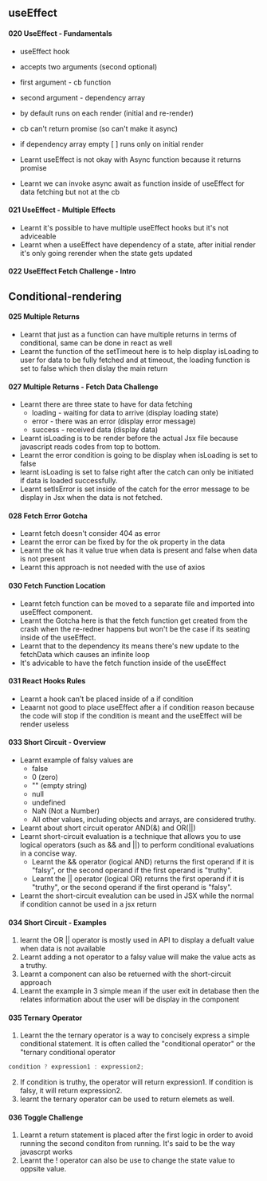 ## useEffect
#### 020 UseEffect - Fundamentals
- useEffect hook
- accepts two arguments (second optional)
- first argument - cb function
- second argument - dependency array
- by default runs on each render (initial and re-render)
- cb can't return promise (so can't make it async)
- if dependency array empty [ ] runs only on initial render

- Learnt useEffect is not okay with Async function because it returns promise
- Learnt we can invoke async await as function inside of useEffect for data fetching but not at the cb

#### 021 UseEffect - Multiple Effects
- Learnt it's possible to have multiple useEffect hooks but it's not adviceable 
- Learnt when a useEffect have dependency of a state, after initial render it's only going rerender when the state gets updated

#### 022 UseEffect Fetch Challenge - Intro


## Conditional-rendering

#### 025 Multiple Returns
- Learnt that just as a function can have multiple returns in terms of conditional, same can be done in react as well
- Learnt the function of the setTimeout here is to help display isLoading to user for data to be fully fetched and at timeout, the loading function is set to false which then dislay the main return

#### 027 Multiple Returns - Fetch Data Challenge
- Learnt there are three state to have for data fetching
  - loading - waiting for data to arrive (display loading state)
  - error - there was an error (display error message)
  - success - received data (display data)
- Learnt isLoading is to be render before the actual Jsx file because javascript reads codes from top to bottom.
- Learnt the error condition is going to be display when isLoading is set to false
- learnt isLoading is set to false right after the catch can only be initiated if data is loaded successfully. 
- Learnt setIsError is set inside of the catch for the error message to be display in Jsx when the data is not fetched.

#### 028 Fetch Error Gotcha 
- Learnt  fetch doesn't consider 404 as error
- Learnt the error can be fixed by for the ok property in the data
- Learnt the ok has it value true when data is present and false when data is not present 
- Learnt this approach is not needed with the use of axios

#### 030 Fetch Function Location
- Learnt fetch function can be moved to a separate file and imported into useEffect component.
- Learnt the Gotcha here is that the fetch function get created from the crash when the re-redner happens but won't be the case if its seating inside of the useEffect.
- Learnt that to the dependency its means there's new update to the fetchData which causes an infinite loop
- It's advicable to have the fetch function inside of the useEffect

#### 031 React Hooks Rules
  - Learnt a hook can't be placed inside of a if condition
  - Leaarnt not good to place useEffect after a if condition reason because the code will stop if the condition is meant and the useEffect will be render useless
#### 033 Short Circuit - Overview
  - Learnt example of falsy values are 
    - false
    - 0 (zero)
    - "" (empty string)
    - null
    - undefined
    - NaN (Not a Number)
    - All other values, including objects and arrays, are considered truthy.
  - Learnt about short circuit operator AND(&) and OR(||)
  - Learnt short-circuit evaluation is a technique that allows you to use logical operators (such as && and ||) to perform conditional evaluations in a concise way.
    - Learnt the && operator (logical AND) returns the first operand if it is "falsy", or the second operand if the first operand is "truthy".
    - Learnt the || operator (logical OR) returns the first operand if it is "truthy", or the second operand if the first operand is "falsy".
  - Learnt the short-circuit evealution can be used in JSX while the normal if condition cannot be used in a jsx return 

#### 034 Short Circuit - Examples
  1. learnt the OR ||  operator is mostly used in API to display a defualt value when data is not available 
  2. Learnt adding a not operator to a falsy value will make the value acts as a truthy. 
  3. Learnt a component can also be retuerned with the short-circuit approach
  4. Learnt the example in 3 simple mean  if the user exit in detabase then the relates information about the user will be display in the component 

#### 035 Ternary Operator
   1. Learnt the the ternary operator is a way to concisely express a simple conditional statement. It is often called the "conditional operator" or the "ternary conditional operator 
```js
condition ? expression1 : expression2;
```
  2. If condition is truthy, the operator will return expression1. If condition is falsy, it will return expression2.
  3. learnt the ternary operator can be used to return elemets as well.
   
#### 036 Toggle Challenge
  1. Learnt a return statement is placed after the first logic in order to avoid running the second conditon from running. It's said to be the way javascrpt works
  2. Learnt the ! operator can also be use to change the state value to oppsite value. 